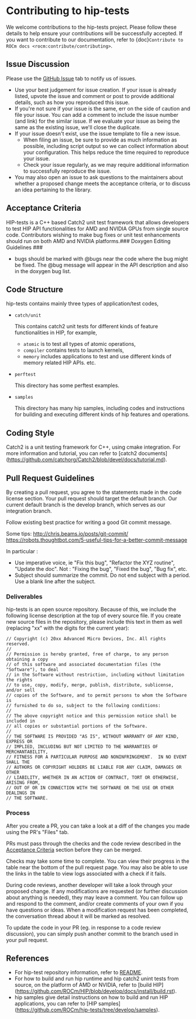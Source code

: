 # Contributing to hip-tests #

We welcome contributions to the hip-tests project. Please follow these details to help ensure your contributions will be successfully accepted.
If you want to contribute to our documentation, refer to {doc}`Contribute to ROCm docs <rocm:contribute/contributing>`.

## Issue Discussion ##

Please use the [GitHub Issue](https://github.com/ROCm/hip-tests/issues) tab to notify us of issues.

* Use your best judgement for issue creation. If your issue is already listed, upvote the issue and
  comment or post to provide additional details, such as how you reproduced this issue.
* If you're not sure if your issue is the same, err on the side of caution and file your issue.
  You can add a comment to include the issue number (and link) for the similar issue. If we evaluate
  your issue as being the same as the existing issue, we'll close the duplicate.
* If your issue doesn't exist, use the issue template to file a new issue.
  * When filing an issue, be sure to provide as much information as possible, including script output so
    we can collect information about your configuration. This helps reduce the time required to
    reproduce your issue.
  * Check your issue regularly, as we may require additional information to successfully reproduce the
    issue.
* You may also open an issue to ask questions to the maintainers about whether a proposed change
  meets the acceptance criteria, or to discuss an idea pertaining to the library.

## Acceptance Criteria ##

HIP-tests is a C++ based Catch2 unit test framework that allows developers to test HIP API functionalities for AMD and NVIDIA GPUs from single source code.
Contributors wishing to make bug fixes or unit test enhancements should run on both AMD and NVIDIA platforms.### Doxygen Editing Guidelines ###

- bugs should be marked with @bugs near the code where the bug might be fixed.  The @bug message will appear in the API description and also in the
doxygen bug list.

## Code Structure ##

hip-tests contains mainly three types of application/test codes,

- `catch/unit`

  This contains catch2 unit tests for different kinds of feature functionalities in HIP, for example,
    - `atomic` is to test all types of atomic operations,
    - `compiler` contains tests to launch kernels,
    - `memory` includes applications to test and use different kinds of memory related HIP APIs.
 etc.

- `perftest`

  This directory has some perftest examples.

- `samples`

  This directory has many hip samples, including codes and instructions for building and executing different kinds of hip features and operations.

## Coding Style ##

Catch2 is a unit testing framework for C++, using cmake integration. For more information and tutorial, you can refer to [catch2 documents] (https://github.com/catchorg/Catch2/blob/devel/docs/tutorial.md).

## Pull Request Guidelines ##

By creating a pull request, you agree to the statements made in the code license section. Your pull request should target the default branch. Our current default branch is the develop branch, which serves as our integration branch.

Follow existing best practice for writing a good Git commit message.

Some tips:
    http://chris.beams.io/posts/git-commit/
    https://robots.thoughtbot.com/5-useful-tips-for-a-better-commit-message

In particular :
   - Use imperative voice, ie "Fix this bug", "Refactor the XYZ routine", "Update the doc".
     Not : "Fixing the bug", "Fixed the bug", "Bug fix", etc.
   - Subject should summarize the commit.  Do not end subject with a period.  Use a blank line
     after the subject.

### Deliverables ###

hip-tests is an open source repository. Because of this, we include the following license description at the top of every source file.
If you create new source files in the repository, please include this text in them as well (replacing "xx" with the digits for the current year):
```
// Copyright (c) 20xx Advanced Micro Devices, Inc. All rights reserved.
//
// Permission is hereby granted, free of charge, to any person obtaining a copy
// of this software and associated documentation files (the "Software"), to deal
// in the Software without restriction, including without limitation the rights
// to use, copy, modify, merge, publish, distribute, sublicense, and/or sell
// copies of the Software, and to permit persons to whom the Software is
// furnished to do so, subject to the following conditions:
//
// The above copyright notice and this permission notice shall be included in
// all copies or substantial portions of the Software.
//
// THE SOFTWARE IS PROVIDED "AS IS", WITHOUT WARRANTY OF ANY KIND, EXPRESS OR
// IMPLIED, INCLUDING BUT NOT LIMITED TO THE WARRANTIES OF MERCHANTABILITY,
// FITNESS FOR A PARTICULAR PURPOSE AND NONINFRINGEMENT.  IN NO EVENT SHALL THE
// AUTHORS OR COPYRIGHT HOLDERS BE LIABLE FOR ANY CLAIM, DAMAGES OR OTHER
// LIABILITY, WHETHER IN AN ACTION OF CONTRACT, TORT OR OTHERWISE, ARISING FROM,
// OUT OF OR IN CONNECTION WITH THE SOFTWARE OR THE USE OR OTHER DEALINGS IN
// THE SOFTWARE.
```

### Process ###

After you create a PR, you can take a look at a diff of the changes you made using the PR's "Files" tab.

PRs must pass through the checks and the code review described in the [Acceptance Criteria](#acceptance-criteria) section before they can be merged.

Checks may take some time to complete. You can view their progress in the table near the bottom of the pull request page. You may also be able to use the links in the table
to view logs associated with a check if it fails.

During code reviews, another developer will take a look through your proposed change. If any modifications are requested (or further discussion about anything is
needed), they may leave a comment. You can follow up and respond to the comment, and/or create comments of your own if you have questions or ideas.
When a modification request has been completed, the conversation thread about it will be marked as resolved.

To update the code in your PR (eg. in response to a code review discussion), you can simply push another commit to the branch used in your pull request.

## References ##
* For hip-test repository information, refer to [README](https://github.com/ROCm/hip-tests).
* For how to build and run hip runtime and hip catch2 unint tests from source, on the platform of AMD or NVIDIA, refer to [build HIP] (https://github.com/ROCm/HIP/blob/develop/docs/install/build.rst).
* hip samples give detail instructions on how to build and run HIP applications, you can refer to [HIP samples] (https://github.com/ROCm/hip-tests/tree/develop/samples).
